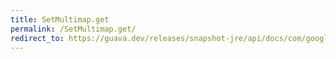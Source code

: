 ```yaml
---
title: SetMultimap.get
permalink: /SetMultimap.get/
redirect_to: https://guava.dev/releases/snapshot-jre/api/docs/com/google/common/collect/SetMultimap.html#get-K-
---
```

